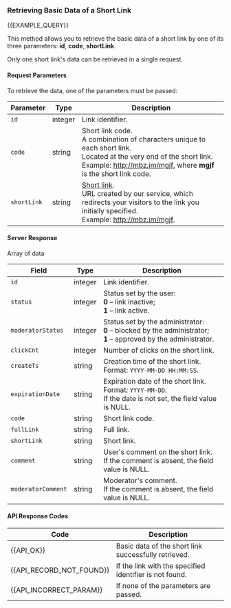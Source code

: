 ### Retrieving Basic Data of a Short Link
{{EXAMPLE_QUERY}}

This method allows you to retrieve the basic data of a short link by one of its three parameters: **id**, **code**, **shortLink**.

Only one short link's data can be retrieved in a single request.

#### Request Parameters
To retrieve the data, one of the parameters must be passed:

 Parameter   | Type     | Description
------------|---------|-----------
`id`        | integer | Link identifier.
`code`      | string  | Short link code.<br>A combination of characters unique to each short link.<br>Located at the very end of the short link.<br>Example: http://mbz.im/mgjf, where **mgjf** is the short link code.
`shortLink` | string  | [Short link](/en/help/api-docs/other#glossary-shortlink).<br>URL created by our service, which redirects your visitors to the link you initially specified.<br>Example: http://mbz.im/mgjf.

#### Server Response
Array of data

Field               | Type     | Description
-------------------|---------|-------------
`id`               | integer | Link identifier.
`status`           | integer | Status set by the user:<br>**0** – link inactive;<br>**1** – link active.
`moderatorStatus`  | integer | Status set by the administrator:<br>**0** – blocked by the administrator;<br>**1** – approved by the administrator.
`clickCnt`         | integer | Number of clicks on the short link.
`createTs`         | string  | Creation time of the short link.<br>Format: `YYYY-MM-DD HH:MM:SS`.
`expirationDate`   | string  | Expiration date of the short link.<br>Format: `YYYY-MM-DD`.<br>If the date is not set, the field value is NULL.
`code`             | string  | Short link code.
`fullLink`         | string  | Full link.
`shortLink`        | string  | Short link.
`comment`          | string  | User's comment on the short link.<br>If the comment is absent, the field value is NULL.
`moderatorComment` | string  | Moderator's comment.<br>If the comment is absent, the field value is NULL.


#### API Response Codes

Code | Description
----|----
{{API_OK}} | Basic data of the short link successfully retrieved.
{{API_RECORD_NOT_FOUND}} | If the link with the specified identifier is not found.
{{API_INCORRECT_PARAM}}  | If none of the parameters are passed.
